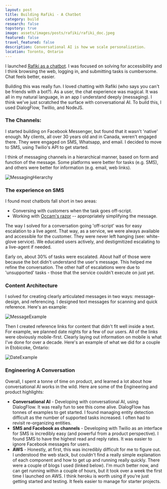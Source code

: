 ```yaml
---
layout: post
title: Building Rafiki - A Chatbot
category: build
research: false
topstory: true
image: assets/images/posts/rafiki/rafiki_doc.jpeg
featured: false
travel_featured: false
description: Conversational AI is how we scale personalization.
location: Toronto, Ontario
---
```


I launched [Rafiki as a chatbot](/build/2019/03/03/rafiki-a-lifestyle-concierge.html). I was focused on solving for accessibility and I think browsing the web, logging in, and submitting tasks is cumbersome. Chat feels better, easier.

Building this was really fun. I loved chatting with Rafiki (who says you can't be friends with a bot?). As a user, the chat experience was magical. It was all in my natural language, in an app I understand deeply (messaging). I think we've just scratched the surface with conversational AI. To build this, I used DialogFlow, Twillio, and NodeJS.

### The Channels:

I started building on Facebook Messenger, but found that it wasn't 'native' enough. My clients, all over 30 years old and in Canada, weren't engaged there. They were engaged on SMS, Whatsapp, and email. I decided to move to SMS, using Twilio's API to get started.

I think of messaging channels in a hierarchical manner, based on form and function of the message. Some platforms were better for tasks (e.g. SMS), and others were better for information (e.g. email, web links).

![MessagingHierarchy]({{site.url}}/assets/images/posts/rafiki/rafiki_hierarchy.png)

### The experience on SMS

I found most chatbots fall short in two areas:

- Conversing with customers when the task goes off-script.
- Working with [Occam's razor](https://fs.blog/2017/05/mental-model-occams-razor/) -- appropriately simplifying the message.

The way I solved for a conversation going 'off-script' was for easy escalation to a live agent. That way, as a service, we were always available and accessible for the customer. They were never left hanging (see: white-glove service). We educated users actively, and destigmitized escalating to a live-agent if needed.

Early on, about 30% of tasks were escalated. About half of those were because the bot didn't understand the user's message. This helped me refine the conversation. The other half of escalations were due to 'unsupported' tasks - those that the service couldn't execute on just yet.

### Content Architecture

I solved for creating clearly articulated messages in two ways: message-design, and referencing. I designed text messages for scanning and quick reference. Here's an example:

![MessageExample]({{site.url}}/assets/images/posts/rafiki/rafiki_doc.jpeg)

Then I created reference links for content that didn't fit well inside a text. For example, we planned date nights for a few of our users. All of the links were obviously mobile-first. Clearly laying out information on mobile is what I've done for over a decade. Here's an example of what we did for a couple in Etobicoke, Ontario:

![DateExample]({{site.url}}/assets/images/posts/rafiki/date_plan.jpg)

### Engineering A Conversation

Overall, I spent a tonne of time on product, and learned a lot about how conversational AI works in the wild. Here are some of the Engineering and product highlights:

- **Conversational AI** - Developing with conversational AI, using DialogFlow. It was really fun to see this come alive. DialogFlow has tonnes of examples to get started. I found managing entity detection difficult as the number of supported tasks increased. I often had to revisit re-organizing entities.
- **SMS and Facebook as channels** - Developing with Twilio as an interface for SMS is incredibly easy (and powerful from a product perspective). I found SMS to have the highest read and reply rates. It was easier to ignore Facebook messages for users.
- **AWS** - Honestly, at first, this was incredibly difficult for me to figure out. I understood the web stack, but couldn't find a really simple explanation of each component and how to get up and running really quickly. There were a couple of blogs I used (linked below). I'm much better now, and can get running within a couple of hours, but it took over a week the first time I launched on AWS. I think heroku is worth using if you're just getting started and testing. It feels easier to manage for starter projects.

